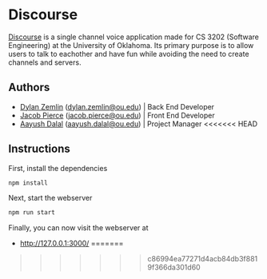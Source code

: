 # Discourse

[Discourse](https://discourse.dylanzeml.in/) is a single channel voice application made for CS 3202 (Software Engineering) at the University of Oklahoma. Its primary purpose is to allow users to talk to eachother and have fun while avoiding the need to create channels and servers.

## Authors

 - [Dylan Zemlin](https://github.com/dylanzemlin/) (<dylan.zemlin@ou.edu>) | Back End Developer
 - [Jacob Pierce](https://github.com/pier116) (<jacob.pierce@ou.edu>) | Front End Developer
 - [Aayush Dalal](https://github.com/) (<aayush.dalal@ou.edu>) | Project Manager
<<<<<<< HEAD

## Instructions

First, install the dependencies
```bash
npm install
```

Next, start the webserver
```bash
npm run start
```

Finally, you can now visit the webserver at
 + http://127.0.0.1:3000/
=======
 
>>>>>>> c86994ea77271d4acb84db3f8819f366da301d60

